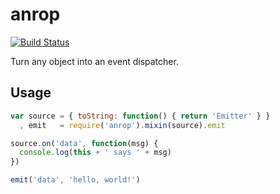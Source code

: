 anrop
=====

[![Build Status](https://travis-ci.org/mstade/anrop.png?branch=master)](https://travis-ci.org/mstade/anrop)

Turn any object into an event dispatcher.

Usage
-----

```javascript
var source = { toString: function() { return 'Emitter' } }
  , emit   = require('anrop').mixin(source).emit

source.on('data', function(msg) {
  console.log(this + ' says ' + msg)
})

emit('data', 'hello, world!')
```